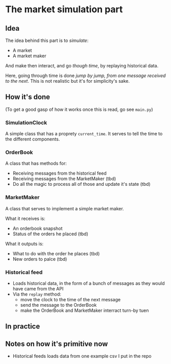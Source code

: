 # The market simulation part

## Idea
The idea behind this part is to *simulate*:
- A market
- A market maker

And make then interact, and go *though time*, by replaying historical data.

Here, going through time is done *jump by jump, from one message received to the next*. This is not realistic but it's for simplicity's sake.

## How it's done

(To get a good gasp of how it works once this is read, go see `main.py`)

### SimulationClock
A simple class that has a proprety `current_time`. It serves to tell the time to the different components.

### OrderBook
A class that has methods for:
- Receiving messages from the historical feed
- Receiving messages from the MarketMaker (tbd)
- Do all the magic to process all of those and update it's state (tbd)

### MarketMaker
A class that serves to implement a simple market maker.

What it receives is:
- An orderbook snapshot
- Status of the orders he placed (tbd)

What it outputs is:
- What to do with the order he places (tbd)
- New orders to palce (tbd)

### Historical feed
- Loads historical data, in the form of a bunch of messages as they would have came from the API
- Via the `replay` method:
    - move the clock to the time of the next message
    - send the message to the OrderBook
    - make the OrderBook and MarketMaker interract turn-by tuen

## In practice

## Notes on how it's primitive now
- Historical feeds loads data from one example csv I put in the repo